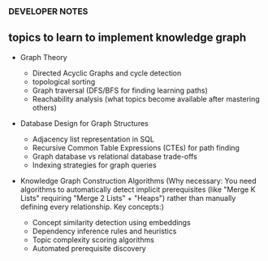 ### DEVELOPER NOTES

## topics to learn to implement knowledge graph
- Graph Theory
    - Directed Acyclic Graphs and cycle detection
    - topological sorting 
    - Graph traversal (DFS/BFS for finding learning paths)
    - Reachability analysis (what topics become available after mastering others)

- Database Design for Graph Structures
    - Adjacency list representation in SQL
    - Recursive Common Table Expressions (CTEs) for path finding
    - Graph database vs relational database trade-offs
    - Indexing strategies for graph queries
-  Knowledge Graph Construction Algorithms (Why necessary: You need algorithms to automatically detect implicit prerequisites (like "Merge K Lists" requiring "Merge 2 Lists" + "Heaps") rather than manually defining every relationship.
Key concepts:)
    - Concept similarity detection using embeddings
    - Dependency inference rules and heuristics
    - Topic complexity scoring algorithms
    - Automated prerequisite discovery